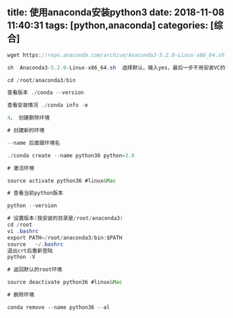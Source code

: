 title: 使用anaconda安装python3
date: 2018-11-08 11:40:31
tags: [python,anaconda]
categories: [综合]
---
```java
wget https://repo.anaconda.com/archive/Anaconda3-5.2.0-Linux-x86_64.sh

sh  Anaconda3-5.2.0-Linux-x86_64.sh  选择默认，输入yes，最后一步不用安装VC的包。

cd /root/anaconda3/bin

查看版本 ./conda --version

查看安装情况 ./conda info -e

4、 创建删除环境

# 创建新的环境

--name 后面跟环境名

./conda create --name python36 python=3.6

# 激活环境

source activate python36 #linux&Mac

# 查看当前python版本

python --version

# 设置版本(我安装的目录是/root/anaconda3)
cd /root
vi .bashrc 
export PATH=/root/anaconda3/bin:$PATH
source   ~/.bashrc
退出crt后重新登陆
python -V

# 返回默认的root环境

source deactivate python36 #linux&Mac

# 删除环境

conda remove --name python36 --al
```